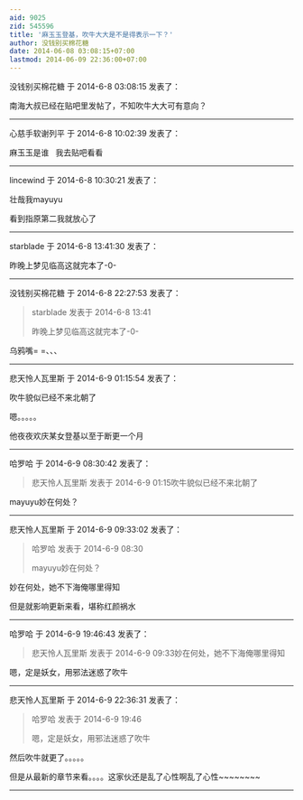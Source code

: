```yaml
---
aid: 9025
zid: 545596
title: '麻玉玉登基，吹牛大大是不是得表示一下？'
author: 没钱别买棉花糖
date: 2014-06-08 03:08:15+07:00
lastmod: 2014-06-09 22:36:00+07:00
---
```


没钱别买棉花糖 于 2014-6-8 03:08:15 发表了：

南海大叔已经在贴吧里发帖了，不知吹牛大大可有意向？

---------

心慈手软谢列平 于 2014-6-8 10:02:39 发表了：

麻玉玉是谁   我去贴吧看看

---------

lincewind 于 2014-6-8 10:30:21 发表了：

壮哉我mayuyu

看到指原第二我就放心了

---------

starblade 于 2014-6-8 13:41:30 发表了：

昨晚上梦见临高这就完本了-0-

---------

没钱别买棉花糖 于 2014-6-8 22:27:53 发表了：

> starblade 发表于 2014-6-8 13:41
> 
> 昨晚上梦见临高这就完本了-0-



乌鸦嘴= =、、、

---------

悲天怜人瓦里斯 于 2014-6-9 01:15:54 发表了：

吹牛貌似已经不来北朝了

嗯。。。。。

他夜夜欢庆某女登基以至于断更一个月

---------

哈罗哈 于 2014-6-9 08:30:42 发表了：

> 悲天怜人瓦里斯 发表于 2014-6-9 01:15吹牛貌似已经不来北朝了



mayuyu妙在何处？

---------

悲天怜人瓦里斯 于 2014-6-9 09:33:02 发表了：

> 哈罗哈 发表于 2014-6-9 08:30
> 
> mayuyu妙在何处？



妙在何处，她不下海俺哪里得知

但是就影响更新来看，堪称红颜祸水

---------

哈罗哈 于 2014-6-9 19:46:43 发表了：

> 悲天怜人瓦里斯 发表于 2014-6-9 09:33妙在何处，她不下海俺哪里得知



嗯，定是妖女，用邪法迷惑了吹牛

---------

悲天怜人瓦里斯 于 2014-6-9 22:36:31 发表了：

> 哈罗哈 发表于 2014-6-9 19:46
> 
> 嗯，定是妖女，用邪法迷惑了吹牛



然后吹牛就更了。。。。。

但是从最新的章节来看。。。。这家伙还是乱了心性啊乱了心性~~~~~~~~

---------

